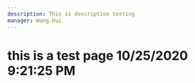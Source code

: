 ```yaml
---
description: This is description testing
manager: Wang.Hui
---
```

# this is a test page 10/25/2020 9:21:25 PM